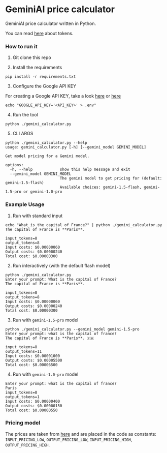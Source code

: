 # GeminiAI price calculator

GeminiAI price calculator written in Python.

You can read [here](https://ai.google.dev/gemini-api/docs/tokens?lang=python) about tokens.



### How to run it

1. Git clone this repo

2. Install the requirements
```shell
pip install -r requirements.txt
```

3. Configure the Google API KEY

For creating a Google API KEY, take a look [here](https://ai.google.dev/gemini-api/docs/oauth) or [here](https://aistudio.google.com/app/plan_information)

```shell
echo "GOOGLE_API_KEY='<API_KEY>' > .env"
```

4. Run the tool

```shell
python ./gemini_calculator.py
```

5. CLI ARGS

```shell
python ./gemini_calculator.py --help
usage: gemini_calculator.py [-h] [--gemini_model GEMINI_MODEL]

Get model pricing for a Gemini model.

options:
  -h, --help            show this help message and exit
  --gemini_model GEMINI_MODEL
                        The gemini model to get pricing for (default: gemini-1.5-flash)
                        Available choices: gemini-1.5-flash, gemini-1.5-pro or gemini-1.0-pro
```

### Example Usage

1. Run with standard input

```shell
echo "What is the capital of France?" | python ./gemini_calculator.py
The capital of France is **Paris**. 

input_tokens=8
output_tokens=8
Input costs: $0.00000060
Output costs: $0.00000240
Total cost: $0.00000300
```

2. Run interactively (with the default flash model)

```shell
python ./gemini_calculator.py
Enter your prompt: What is the capital of France?
The capital of France is **Paris**. 

input_tokens=8
output_tokens=8
Input costs: $0.00000060
Output costs: $0.00000240
Total cost: $0.00000300
```

3. Run with `gemini-1.5-pro` model

```shell
python ./gemini_calculator.py --gemini_model gemini-1.5-pro
Enter your prompt: what is the capital of france?
The capital of France is **Paris**. 🇫🇷 

input_tokens=8
output_tokens=11
Input costs: $0.00001000
Output costs: $0.00005500
Total cost: $0.00006500
```

4. Run with `gemini-1.0-pro` model

```shell
Enter your prompt: what is the capital of france?
Paris
input_tokens=8
output_tokens=1
Input costs: $0.00000400
Output costs: $0.00000150
Total cost: $0.00000550
```

### Pricing model

The prices are taken from [here](https://ai.google.dev/pricing) and are placed in the code as constants: `INPUT_PRICING_LOW`, `OUTPUT_PRICING_LOW`, `INPUT_PRICING_HIGH`, `OUTPUT_PRICING_HIGH`.